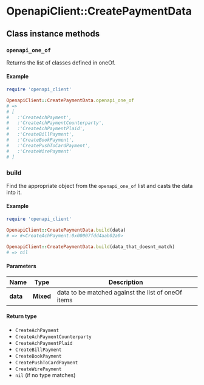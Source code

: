 # OpenapiClient::CreatePaymentData

## Class instance methods

### `openapi_one_of`

Returns the list of classes defined in oneOf.

#### Example

```ruby
require 'openapi_client'

OpenapiClient::CreatePaymentData.openapi_one_of
# =>
# [
#   :'CreateAchPayment',
#   :'CreateAchPaymentCounterparty',
#   :'CreateAchPaymentPlaid',
#   :'CreateBillPayment',
#   :'CreateBookPayment',
#   :'CreatePushToCardPayment',
#   :'CreateWirePayment'
# ]
```

### build

Find the appropriate object from the `openapi_one_of` list and casts the data into it.

#### Example

```ruby
require 'openapi_client'

OpenapiClient::CreatePaymentData.build(data)
# => #<CreateAchPayment:0x00007fdd4aab02a0>

OpenapiClient::CreatePaymentData.build(data_that_doesnt_match)
# => nil
```

#### Parameters

| Name | Type | Description |
| ---- | ---- | ----------- |
| **data** | **Mixed** | data to be matched against the list of oneOf items |

#### Return type

- `CreateAchPayment`
- `CreateAchPaymentCounterparty`
- `CreateAchPaymentPlaid`
- `CreateBillPayment`
- `CreateBookPayment`
- `CreatePushToCardPayment`
- `CreateWirePayment`
- `nil` (if no type matches)


